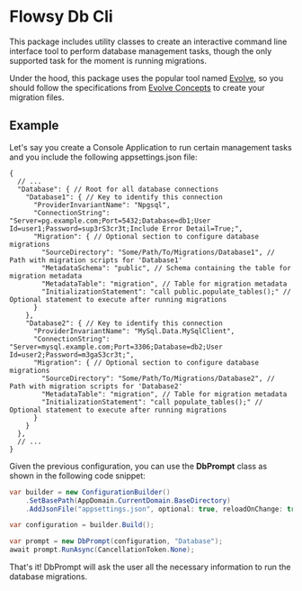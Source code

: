 # Flowsy Db Cli

This package includes utility classes to create an interactive command line interface tool to perform
database management tasks, though the only supported task for the moment is running migrations.

Under the hood, this package uses the popular tool named [Evolve](https://www.nuget.org/packages/Evolve), so you should
follow the specifications from [Evolve Concepts](https://evolve-db.netlify.app/concepts/) to create your migration files.


## Example
Let's say you create a Console Application to run certain management tasks and you include the following appsettings.json file:
```json5
{
  // ...
  "Database": { // Root for all database connections
    "Database1": { // Key to identify this connection
      "ProviderInvariantName": "Npgsql",
      "ConnectionString": "Server=pg.example.com;Port=5432;Database=db1;User Id=user1;Password=sup3rS3cr3t;Include Error Detail=True;",
      "Migration": { // Optional section to configure database migrations
        "SourceDirectory": "Some/Path/To/Migrations/Database1", // Path with migration scripts for 'Database1'
        "MetadataSchema": "public", // Schema containing the table for migration metadata
        "MetadataTable": "migration", // Table for migration metadata
        "InitializationStatement": "call public.populate_tables();" // Optional statement to execute after running migrations
      }
    },
    "Database2": { // Key to identify this connection
      "ProviderInvariantName": "MySql.Data.MySqlClient",
      "ConnectionString": "Server=mysql.example.com;Port=3306;Database=db2;User Id=user2;Password=m3gaS3cr3t;",
      "Migration": { // Optional section to configure database migrations
        "SourceDirectory": "Some/Path/To/Migrations/Database2", // Path with migration scripts for 'Database2'
        "MetadataTable": "migration", // Table for migration metadata
        "InitializationStatement": "call populate_tables();" // Optional statement to execute after running migrations
      }
    }
  },
  // ...
}
```

Given the previous configuration, you can use the **DbPrompt** class as shown in the following code snippet:
```csharp
var builder = new ConfigurationBuilder()
    .SetBasePath(AppDomain.CurrentDomain.BaseDirectory)
    .AddJsonFile("appsettings.json", optional: true, reloadOnChange: true);

var configuration = builder.Build();

var prompt = new DbPrompt(configuration, "Database");
await prompt.RunAsync(CancellationToken.None);
```

That's it! DbPrompt will ask the user all the necessary information to run the database migrations.
